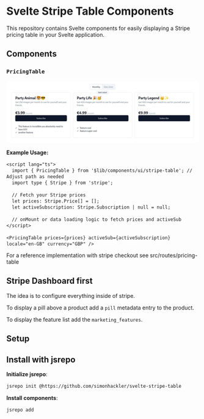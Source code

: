 # Svelte Stripe Table Components

This repository contains Svelte components for easily displaying a Stripe pricing table in your Svelte application.

## Components

### `PricingTable`

![hero](/static/screenshot.jpg)

**Example Usage:**

```svelte
<script lang="ts">
  import { PricingTable } from '$lib/components/ui/stripe-table'; // Adjust path as needed
  import type { Stripe } from 'stripe';

  // Fetch your Stripe prices
  let prices: Stripe.Price[] = [];
  let activeSubscription: Stripe.Subscription | null = null;

  // onMount or data loading logic to fetch prices and activeSub
</script>

<PricingTable prices={prices} activeSub={activeSubscription} locale="en-GB" currency="GBP" />
```

For a reference implementation with stripe checkout see src/routes/pricing-table

## Stripe Dashboard first
The idea is to configure everything inside of stripe. 

To display a pill above a product add a `pill` metadata entry to the product.

To display the feature list add the `marketing_features`.

## Setup

## Install with jsrepo

**Initialize jsrepo**:

```bash
jsrepo init @https://github.com/simonhackler/svelte-stripe-table
```

**Install components**:

```bash
jsrepo add 
```